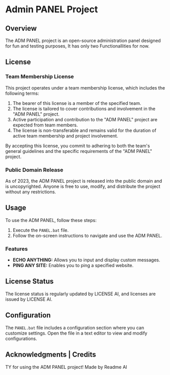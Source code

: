 # Admin PANEL Project

## Overview

The ADM PANEL project is an open-source administration panel designed for fun and testing purposes, It has only two Functionallities for now.

## License

### Team Membership License

This project operates under a team membership license, which includes the following terms:

1. The bearer of this license is a member of the specified team.
2. The license is tailored to cover contributions and involvement in the "ADM PANEL" project.
3. Active participation and contribution to the "ADM PANEL" project are expected from team members.
4. The license is non-transferable and remains valid for the duration of active team membership and project involvement.

By accepting this license, you commit to adhering to both the team's general guidelines and the specific requirements of the "ADM PANEL" project.

### Public Domain Release

As of 2023, the ADM PANEL project is released into the public domain and is uncopyrighted. Anyone is free to use, modify, and distribute the project without any restrictions.

## Usage

To use the ADM PANEL, follow these steps:

1. Execute the `PANEL.bat` file.
2. Follow the on-screen instructions to navigate and use the ADM PANEL.

### Features

- **ECHO ANYTHING:** Allows you to input and display custom messages.
- **PING ANY SITE:** Enables you to ping a specified website.

## License Status

The license status is regularly updated by LICENSE AI, and licenses are issued by LICENSE AI.

## Configuration

The `PANEL.bat` file includes a configuration section where you can customize settings. Open the file in a text editor to view and modify configurations.

## Acknowledgments | Credits

TY for using the ADM PANEL project!
Made by Readme AI

